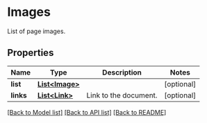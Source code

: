 ﻿
# Images
List of page images.

## Properties
Name | Type | Description | Notes
------------ | ------------- | ------------- | -------------
**list** | [**List&lt;Image&gt;**](Image.md) |  | [optional]
**links** | [**List&lt;Link&gt;**](Link.md) | Link to the document. | [optional]


[[Back to Model list]](../../README.md#documentation-for-models) [[Back to API list]](../../README.md#documentation-for-api-endpoints) [[Back to README]](../../README.md)



